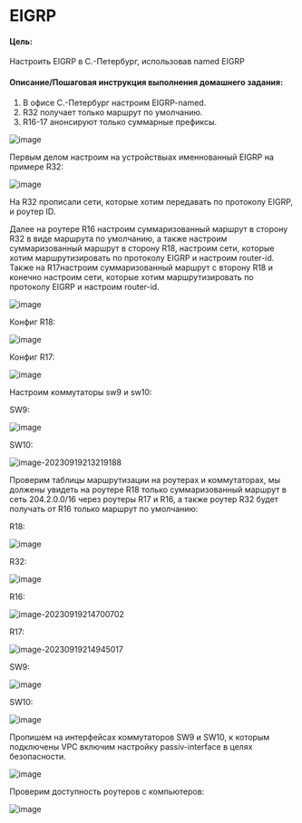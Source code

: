 # EIGRP



#### Цель:

Настроить EIGRP в С.-Петербург, использовав named EIGRP

#### Описание/Пошаговая инструкция выполнения домашнего задания:

1. В офисе С.-Петербург настроим EIGRP-named.
2. R32 получает только маршрут по умолчанию.
3. R16-17 анонсируют только суммарные префиксы.



![image](https://github.com/SalminKHV/OTUS/assets/130359715/098e9646-af30-4c2b-80b2-9057c10f3ef5)



Первым делом настроим на устройствыах именнованный EIGRP на примере R32:

![image](https://github.com/SalminKHV/OTUS/assets/130359715/422ac6ca-36a1-4b6b-b74f-5380a760d246)



На R32 прописали сети, которые хотим передавать по протоколу EIGRP, и роутер ID.

Далее на роутере R16 настроим суммаризованный маршрут в сторону R32 в виде маршрута по умолчанию,  а также настроим суммаризованный маршрут в сторону R18, настроим сети, которые хотим маршрутизировать по протоколу EIGRP и настроим router-id. Также на R17настроим суммаризованный маршрут с второну R18 и конечно настроим сети, которые хотим маршрутизировать по протоколу EIGRP и настроим router-id. 

![image](https://github.com/SalminKHV/OTUS/assets/130359715/2d3a0d8b-302a-4a85-9582-ecde94c7bbc5)

Конфиг R18:

![image](https://github.com/SalminKHV/OTUS/assets/130359715/aaa74e0f-1057-4bd6-a906-fc34f94ad30b)

Конфиг R17:

![image](https://github.com/SalminKHV/OTUS/assets/130359715/7d329dff-038f-442a-8011-41f93d9ad089)

Настроим коммутаторы sw9 и sw10:

SW9:

![image](https://github.com/SalminKHV/OTUS/assets/130359715/02a698ad-bb70-49c7-b320-64496612b35a)

SW10:

![image-20230919213219188](https://github.com/SalminKHV/OTUS/assets/130359715/73c2c304-42db-4318-a1ad-6bd6a89197c0)

Проверим таблицы маршрутизации на роутерах и коммутаторах, мы должены увидеть на роутере R18 только суммаризованный маршрут в сеть 204.2.0.0/16 через роутеры R17 и R16, а также роутер R32 будет получать от R16 только маршрут по умолчанию:

R18:

![image](https://github.com/SalminKHV/OTUS/assets/130359715/97a2b03a-efca-4702-8c1c-8ecde48141d9)

R32:

![image](https://github.com/SalminKHV/OTUS/assets/130359715/b3996cca-4853-41dc-8f2e-15eb687288eb)

R16:



![image-20230919214700702](https://github.com/SalminKHV/OTUS/assets/130359715/e506177f-2314-4da4-a053-06a51db09d2a)

R17: 

![image-20230919214945017](https://github.com/SalminKHV/OTUS/assets/130359715/61476dbd-0ea1-42f1-9506-f9b885e470d7)



SW9:

![image](https://github.com/SalminKHV/OTUS/assets/130359715/e1c41c2f-a8a5-45e2-97fa-c8eb23feefff)

SW10:

![image](https://github.com/SalminKHV/OTUS/assets/130359715/be000e99-9cb6-4bd6-ac13-2c4bf0cec88c)

Пропишем на интерфейсах коммутаторов SW9 и SW10, к которым подключены VPC включим настройку passiv-interface в целях безопасности.

![image](https://github.com/SalminKHV/OTUS/assets/130359715/045920a8-745c-4044-b527-b35ecf3017ed)

Проверим доступность роутеров с компьютеров: 

![image](https://github.com/SalminKHV/OTUS/assets/130359715/df3f7ceb-d71a-4630-b034-659c8ec6eae3)

